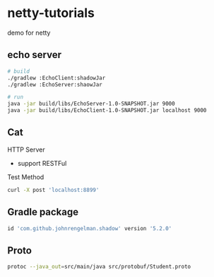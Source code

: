 # netty-tutorials
demo for netty

## echo server
```bash
# build
./gradlew :EchoClient:shadowJar
./gradlew :EchoServer:shaowJar

# run
java -jar build/libs/EchoServer-1.0-SNAPSHOT.jar 9000
java -jar build/libs/EchoClient-1.0-SNAPSHOT.jar localhost 9000
```

## Cat

HTTP Server
- support RESTFul

Test Method
```bash
curl -X post 'localhost:8899'
```

## Gradle package
```Groovy
id 'com.github.johnrengelman.shadow' version '5.2.0'
```

## Proto
```bash
protoc --java_out=src/main/java src/protobuf/Student.proto
```
